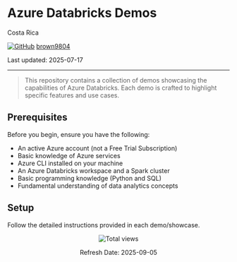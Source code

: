 # Azure Databricks Demos

Costa Rica

[![GitHub](https://img.shields.io/badge/--181717?logo=github&logoColor=ffffff)](https://github.com/)
[brown9804](https://github.com/brown9804)

Last updated: 2025-07-17

----------

> This repository contains a collection of demos showcasing the capabilities of Azure Databricks. Each demo is crafted to highlight specific features and use cases.

## Prerequisites

Before you begin, ensure you have the following:
- An active Azure account (not a Free Trial Subscription)
- Basic knowledge of Azure services
- Azure CLI installed on your machine
- An Azure Databricks workspace and a Spark cluster
- Basic programming knowledge (Python and SQL)
- Fundamental understanding of data analytics concepts

## Setup

Follow the detailed instructions provided in each demo/showcase.

<!-- START BADGE -->
<div align="center">
  <img src="https://img.shields.io/badge/Total%20views-1443-limegreen" alt="Total views">
  <p>Refresh Date: 2025-09-05</p>
</div>
<!-- END BADGE -->
